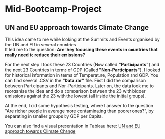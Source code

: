 # Mid-Bootcamp-Project
## UN and EU approach towards Climate Change

This idea came to me while looking at the Summits and Events organised by the UN and EU in several countries.  
It led me to the question: **Are they focusing these events in countries that really need to reduce their emissions?**  

For the next step I took these 23 Countries (Now called **"Participants"**) and the next 23 Countries in terms of GDP (Called **"Non-Participants"**).
I looked for historical information in terms of Temperature, Population and GDP. You can find several .CSV in the **"Data.rar"** file. 
First I did the comparison between Participants and Non-Participants. Later on, the data took me to reorganise the idea and do a comparison between the 23 with bigger emissions against the 23 with the lowest (all inside the initial groups).  

At the end, I did some hypothesis testing, where I answer to the question "Are richer people in average more contaminating than poorer ones?", by separating in smaller groups by GDP per Capita.  

You can also find a visual presentation in Tableau here: [UN and EU approach towards Climate Change](https://public.tableau.com/app/profile/adolfo5086/viz/Clima_16548721506330/Story1)

